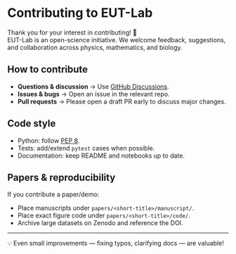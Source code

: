 # Contributing to EUT-Lab

Thank you for your interest in contributing! 🙌  
EUT-Lab is an open-science initiative. We welcome feedback, suggestions, and collaboration across physics, mathematics, and biology.

## How to contribute
- **Questions & discussion** → Use [GitHub Discussions](https://github.com/orgs/EUT-Lab/discussions).
- **Issues & bugs** → Open an issue in the relevant repo.
- **Pull requests** → Please open a draft PR early to discuss major changes.

## Code style
- Python: follow [PEP 8](https://peps.python.org/pep-0008/).
- Tests: add/extend `pytest` cases when possible.
- Documentation: keep README and notebooks up to date.

## Papers & reproducibility
If you contribute a paper/demo:
- Place manuscripts under `papers/<short-title>/manuscript/`.
- Place exact figure code under `papers/<short-title>/code/`.
- Archive large datasets on Zenodo and reference the DOI.

---

💡 Even small improvements — fixing typos, clarifying docs — are valuable!
